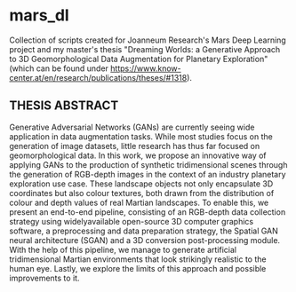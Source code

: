 # mars_dl
Collection of scripts created for Joanneum Research's Mars Deep Learning project and my master's thesis "Dreaming Worlds: a Generative Approach to 3D Geomorphological Data Augmentation for Planetary Exploration" (which can be found under https://www.know-center.at/en/research/publications/theses/#1318). 

## THESIS ABSTRACT
Generative Adversarial Networks (GANs) are currently seeing wide application in data augmentation tasks. While most studies focus on the generation
of image datasets, little research has thus far focused on geomorphological data. In this work, we propose an innovative way of applying GANs to the production of synthetic tridimensional scenes through the generation of RGB-depth images in the context of an industry planetary exploration use case. These landscape objects not only encapsulate 3D coordinates but also colour textures, both drawn from the distribution of colour and depth values of real Martian landscapes. To enable this, we present an end-to-end pipeline, consisting of an RGB-depth data collection strategy using widelyavailable open-source 3D computer graphics software, a preprocessing and data preparation strategy, the Spatial GAN neural architecture (SGAN) and a 3D conversion post-processing module. With the help of this pipeline, we manage to generate artificial tridimensional Martian environments that look strikingly realistic to the human eye. Lastly, we explore the limits of this approach and possible improvements to it.
